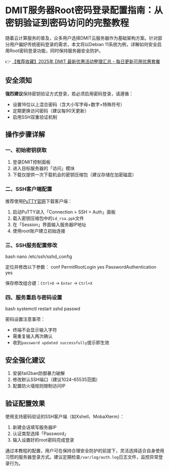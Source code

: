# DMIT服务器Root密码登录配置指南：从密钥验证到密码访问的完整教程

随着云计算服务的普及，众多用户选择DMIT云服务器作为基础架构方案。针对部分用户偏好传统密码登录的需求，本文将以Debian 11系统为例，详解如何安全启用Root密码登录功能，同时保持服务器安全防护。

👉 [【推荐收藏】2025年 DMIT 最新优惠活动整理汇总 - 每日更新可用优惠套餐](https://bit.ly/dmit_coupon)

## 安全须知
**强烈建议**保持密钥验证方式登录，若必须启用密码登录，请遵循：
- 设置16位以上混合密码（含大小写字母+数字+特殊符号）
- 定期更换访问密码（建议每90天更新）
- 启用SSH双重验证机制

## 操作步骤详解

### 一、初始密钥获取
1. 登录DMIT控制面板
2. 进入目标服务器的「访问」模块
3. 下载仅提供一次下载机会的密钥压缩包（建议存储在加密磁盘）

### 二、SSH客户端配置
推荐使用[PuTTY官网](https://www.putty.org/)下载客户端：
1. 启动PuTTY进入「Connection > SSH > Auth」面板
2. 载入密钥压缩包中的`id_rsa.ppk`文件
3. 在「Session」界面输入服务器IP地址
4. 使用root账户建立初始连接

### 三、SSH服务配置修改
bash
nano /etc/ssh/sshd_config

定位并修改以下参数：
conf
PermitRootLogin yes
PasswordAuthentication yes

保存修改组合键：`Ctrl+O` → `Enter` → `Ctrl+X`

### 四、服务重启与密码设置
bash
systemctl restart sshd
passwd

密码设置注意事项：
- 终端不会显示输入字符
- 需重复输入两次确认
- 收到`password updated successfully`提示即生效

## 安全强化建议
1. 安装fail2ban防御暴力破解
2. 修改默认SSH端口（建议1024-65535范围）
3. 配置防火墙规则限制访问IP

## 验证配置效果
使用支持密码验证的SSH客户端（如Xshell、MobaXterm）：
1. 新建会话填写服务器IP
2. 认证类型选择「Password」
3. 输入设置好的root密码完成登录

通过本教程的配置，用户可在保持合理安全防护的前提下，灵活选择适合自身使用习惯的服务器登录方式。建议定期检查`/var/log/auth.log`日志文件，监控异常登录行为。